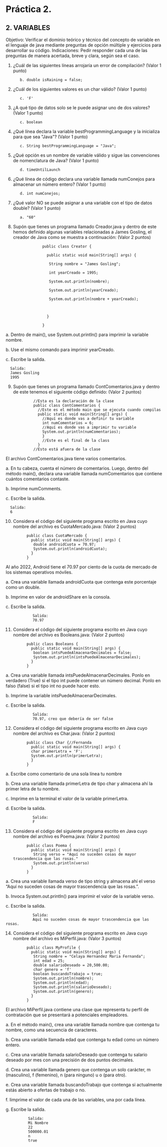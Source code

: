 # Práctica 2.

## 2. VARIABLES

Objetivo: Verificar el dominio teórico y técnico del concepto de variable en el lenguaje
de java mediante preguntas de opción múltiple y ejercicios para desarrollar su código.
Indicaciones: Pedir responder cada una de las preguntas de manera acertada, breve y
clara, según sea el caso.

1. ¿Cuál de las siguientes líneas arrojaría un error de compilación? (Valor 1 punto)

         
          b. double isRaining = false;
         

2. ¿Cuál de los siguientes valores es un char válido? (Valor 1 punto)

          
          c. 'F'
          

3. ¿A qué tipo de datos solo se le puede asignar uno de dos valores? (Valor 1 punto)

          
          c. boolean
          

4. ¿Qué línea declara la variable bestProgrammingLanguage y la inicializa para que
sea "Java"? (Valor 1 punto)

          
          c. String bestProgrammingLanguage = "Java";
          


5. ¿Qué opción es un nombre de variable válido y sigue las convenciones de
nomenclatura de Java? (Valor 1 punto)

          
          d. timeUntilLaunch

6. ¿Qué línea de código declara una variable llamada numConejos para almacenar
un número entero? (Valor 1 punto)

         
          d. int numConejos;

7. ¿Qué valor NO se puede asignar a una variable con el tipo de datos double? (Valor
1 punto)

          a. "60"
          

8. Supón que tienes un programa llamado Creador.java y dentro de este hemos
definido algunas variables relacionadas a James Gosling, el creador de Java como
se muestra a continuación: (Valor 2 puntos)

                    public class Creator {

                      public static void main(String[] args) {

                       String nombre = "James Gosling";

                       int yearCreado = 1995;
                       
                       System.out.println(nombre);
                    
                       System.out.println(yearCreado);
                    
                       System.out.println(nombre + yearCreado);
                       
                       

                      }

                    }

a. Dentro de main(), use System.out.println() para imprimir la variable
nombre.

b. Use el mismo comando para imprimir yearCreado.

c. Escribe la salida.


      Salida:
      James Gosling
      1995

9. Supón que tienes un programa llamado ContComentarios.java y dentro de este
tenemos el siguiente código definido: (Valor 2 puntos)

                //Esta es la declaración de la clase
                public class ContComentarios {
                  //Este es el método main que se ejecuta cuando compilas
                  public static void main(String[] args) {
                    //Aquí es donde vas a definir tu variable
                    int numComentarios = 6;
                    //Aquí es donde vas a imprimir tu variable
                    System.out.println(numComentarios);
                    }
                    //Este es el final de la class
                  }
                //Esto está afuera de la clase

El archivo ContComentarios.java tiene varios comentarios.

a. En tu cabeza, cuenta el número de comentarios. Luego, dentro del método main(),
declara una variable llamada numComentarios que contiene cuántos comentarios
contaste.

b. Imprime numComments.

c. Escribe la salida.

      Salida:
      6

10. Considera el código del siguiente programa escrito en Java cuyo nombre del
archivo es CuotaMercado.java: (Valor 2 puntos)

              public class CuotaMercado {
                public static void main(String[] args) {
                 double androidCuota = 70.97;
                 System.out.println(androidCuota);
                }
              }

Al año 2022, Android tiene el 70.97 por ciento de la cuota de mercado de los sistemas
operativos móviles.

a. Crea una variable llamada androidCuota que contenga este porcentaje como un
double.

b. Imprime en valor de androidShare en la consola.

c. Escribe la salida.

                Salida:
                70.97

11. Considera el código del siguiente programa escrito en Java cuyo nombre del
archivo es Booleans.java: (Valor 2 puntos)

              public class Booleans {
                public static void main(String[] args) {
                 boolean intsPuedeAlmacenarDecimales = false;
                 System.out.println(intsPuedeAlmacenarDecimales);
                }
              }

a. Crea una variable llamada intsPuedeAlmacenarDecimales. Ponlo en verdadero
(True) si el tipo int puede contener un número decimal. Ponlo en falso (false) si el
tipo int no puede hacer esto.

b. Imprime la variable intsPuedeAlmacenarDecimales.

c. Escribe la salida.

                Salida:
                70.97, creo que debería de ser false

12. Considera el código del siguiente programa escrito en Java cuyo nombre del
archivo es Char.java: (Valor 2 puntos)

              public class Char {//Fernanda
                public static void main(String[] args) {
                char primerLetra = 'F';
                System.out.println(primerLetra);
                }
              }
    
a. Escribe como comentario de una sola línea tu nombre

b. Crea una variable llamada primerLetra de tipo char y almacena ahí la primer
letra de tu nombre.

c. Imprime en la terminal el valor de la variable primerLetra.

d. Escribe la salida.


                Salida:
                F

13. Considera el código del siguiente programa escrito en Java cuyo nombre del
archivo es Poema.java: (Valor 2 puntos)

              public class Poema {
                public static void main(String[] args) {
                 String verso = "Aquí no suceden cosas de mayor trascendencia que las rosas."
                 System.out.println(verso)
                }
              }
    
a. Crea una variable llamada verso de tipo string y almacena ahí el verso “Aquí no
suceden cosas de mayor trascendencia que las rosas.”.

b. Invoca System.out.println() para imprimir el valor de la variable verso.

c. Escribe la salida.


                Salida:
                Aquí no suceden cosas de mayor trascendencia que las rosas.

14. Considera el código del siguiente programa escrito en Java cuyo nombre del
archivo es MiPerfil.java: (Valor 3 puntos)

              public class MyProfile {
                public static void main(String[] args) {
                 String nombre = "Celaya Hernandez Maria Fernanda";
                 int edad = 25;
                 double salarioDeseado = 20,500.00;
                 char genero = 'f'
                 boolean buscandoTrabajo = true;
                 System.out.println(nombre);
                 System.out.println(edad);
                 System.out.println(salarioDeseado);
                 System.out.println(genero);
                }
              }
    
El archivo MiPerfil.java contiene una clase que representa tu perfil de contratación que
se presentará a potenciales empleadores.

a. En el método main(), crea una variable llamada nombre que contenga tu
nombre, como una secuencia de caracteres.

b. Crea una variable llamada edad que contenga tu edad como un número
entero.

c. Crea una variable llamada salarioDeseado que contenga tu salario
deseado por mes con una precisión de dos puntos decimales.

d. Crea una variable llamada genero que contenga un solo carácter, m
(masculino), f (femenino), n (para ninguno) u o (para otro).

e. Crea una variable llamada buscandoTrabajo que contenga si actualmente
estás abierto a ofertas de trabajo o no.

f. Iimprime el valor de cada una de las variables, una por cada línea.

g. Escribe la salida.


              Salida:
              Mi Nombre
              22
              500000.01
              n
              true
